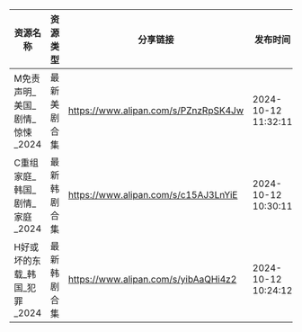 | 资源名称                | 资源类型   | 分享链接                                 | 发布时间                |
| ------------------- | ------ | ------------------------------------ | ------------------- |
| M免责声明_美国_剧情_惊悚_2024 | 最新美剧合集 | https://www.alipan.com/s/PZnzRpSK4Jw | 2024-10-12 11:32:11 |
| C重组家庭_韩国_剧情_家庭_2024 | 最新韩剧合集 | https://www.alipan.com/s/c15AJ3LnYiE | 2024-10-12 10:30:11 |
| H好或坏的东载_韩国_犯罪_2024  | 最新韩剧合集 | https://www.alipan.com/s/yibAaQHi4z2 | 2024-10-12 10:24:12 |
